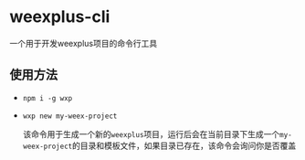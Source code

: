 # weexplus-cli
一个用于开发weexplus项目的命令行工具

## 使用方法
- `npm i -g wxp`
- `wxp new my-weex-project`

  该命令用于生成一个新的`weexplus`项目，运行后会在当前目录下生成一个`my-weex-project`的目录和模板文件，如果目录已存在，该命令会询问你是否覆盖
